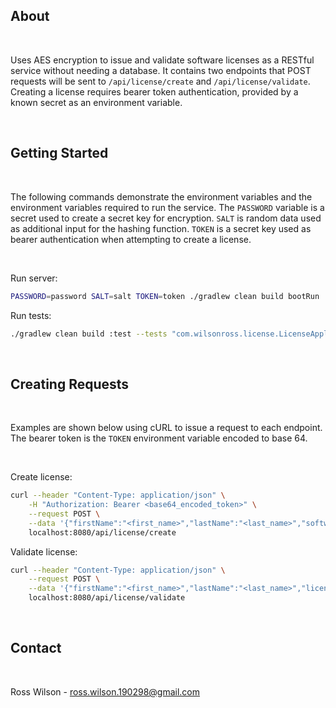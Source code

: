 ## About

<div>
  <br />
  <p>Uses AES encryption to issue and validate software licenses as a RESTful service without needing a database. It contains two endpoints that POST requests will be sent to <code>/api/license/create</code> and <code>/api/license/validate</code>. Creating a license requires bearer token authentication, provided by a known secret as an environment variable.</p>
  <br />
</div>

## Getting Started

<div>
  <br />
  <p>The following commands demonstrate the environment variables and the environment variables required to run the service. The <code>PASSWORD</code> variable is a secret used to create a secret key for encryption. <code>SALT</code> is random data used as additional input for the hashing function. <code>TOKEN</code> is a secret key used as bearer authentication when attempting to create a license.</p>
  <br />
</div>

Run server:
```bash
PASSWORD=password SALT=salt TOKEN=token ./gradlew clean build bootRun
```

Run tests:
```bash
./gradlew clean build :test --tests "com.wilsonross.license.LicenseApplicationTests"
```

<br />

## Creating Requests

<div>
  <br />
  <p>Examples are shown below using cURL to issue a request to each endpoint. The bearer token is the <code>TOKEN</code> environment variable encoded to base 64.</p>
  <br />
</div>

Create license:
```bash
curl --header "Content-Type: application/json" \
	-H "Authorization: Bearer <base64_encoded_token>" \
	--request POST \
	--data '{"firstName":"<first_name>","lastName":"<last_name>","softwarePackage":"<software_package>"}' \
	localhost:8080/api/license/create
```

Validate license:
```bash
curl --header "Content-Type: application/json" \
	--request POST \
	--data '{"firstName":"<first_name>","lastName":"<last_name>","licenseKey":"<license_key>"}' \ 
	localhost:8080/api/license/validate
```

<br />

## Contact

<br />

Ross Wilson - [ross.wilson.190298@gmail.com](mailto:ross.wilson.190298@gmail.com)

<br />
